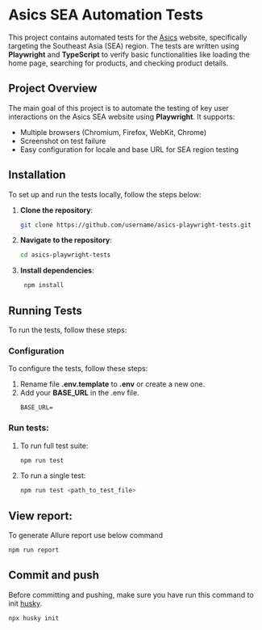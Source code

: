 # Asics SEA Automation Tests

This project contains automated tests for the [Asics](https://www.asics.com) website, specifically targeting the Southeast Asia (SEA) region. The tests are written using **Playwright** and **TypeScript** to verify basic functionalities like loading the home page, searching for products, and checking product details.

## Project Overview

The main goal of this project is to automate the testing of key user interactions on the Asics SEA website using **Playwright**. It supports:

- Multiple browsers (Chromium, Firefox, WebKit, Chrome)
- Screenshot on test failure
- Easy configuration for locale and base URL for SEA region testing

## Installation

To set up and run the tests locally, follow the steps below:

1. **Clone the repository**:
   ```bash
   git clone https://github.com/username/asics-playwright-tests.git

   ```
2. **Navigate to the repository**:
   ```bash
   cd asics-playwright-tests
   ```
3. **Install dependencies**:
   ```bash
    npm install
   ```

## Running Tests

To run the tests, follow these steps:

### Configuration

To configure the tests, follow these steps:

1. Rename file **.env.template** to **.env** or create a new one.
2. Add your **BASE_URL** in the .env file.
   ```
   BASE_URL=
   ```

### Run tests:

1.  To run full test suite:

    ```bash
    npm run test
    ```

2.  To run a single test:

    ```bash
    npm run test <path_to_test_file>
    ```

## View report:

To generate Allure report use below command

```bash
npm run report
```

## Commit and push

Before committing and pushing, make sure you have run this command to init [husky](https://www.npmjs.com/package/husky).

```bash
npx husky init
```
